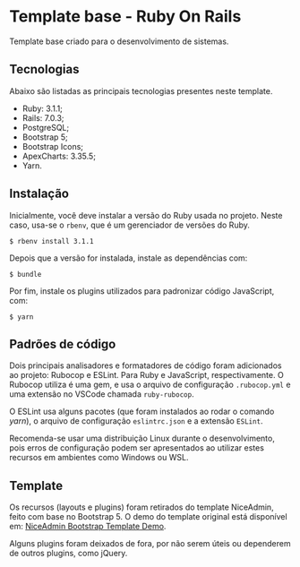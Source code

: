 # Template base - Ruby On Rails

Template base criado para o desenvolvimento de sistemas.

## Tecnologias

Abaixo são listadas as principais tecnologias presentes neste template.

- Ruby: 3.1.1;
- Rails: 7.0.3;
- PostgreSQL;
- Bootstrap 5;
- Bootstrap Icons;
- ApexCharts: 3.35.5;
- Yarn.

## Instalação

Inicialmente, você deve instalar a versão do Ruby usada no projeto. Neste caso, usa-se o `rbenv`, que é um gerenciador de versões do Ruby.

    $ rbenv install 3.1.1

Depois que a versão for instalada, instale as dependências com:

    $ bundle

Por fim, instale os plugins utilizados para padronizar código JavaScript, com:

    $ yarn

## Padrões de código

Dois principais analisadores e formatadores de código foram adicionados ao projeto: Rubocop e ESLint. Para Ruby e JavaScript, respectivamente. O Rubocop utiliza é uma gem, e usa o arquivo de configuração `.rubocop.yml` e uma extensão no VSCode chamada `ruby-rubocop`.

O ESLint usa alguns pacotes (que foram instalados ao rodar o comando *yarn*), o arquivo de configuração `eslintrc.json` e a extensão `ESLint`.

Recomenda-se usar uma distribuição Linux durante o desenvolvimento, pois erros de configuração podem ser apresentados ao utilizar estes recursos em ambientes como Windows ou WSL.

## Template

Os recursos (layouts e plugins) foram retirados do template NiceAdmin, feito com base no Bootstrap 5. O demo do template original está disponível em: [NiceAdmin Bootstrap Template Demo](https://bootstrapmade.com/demo/NiceAdmin/).

Alguns plugins foram deixados de fora, por não serem úteis ou dependerem de outros plugins, como jQuery.
